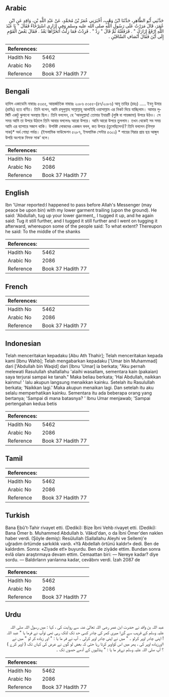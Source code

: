 ## Arabic


<div dir="rtl" lang="ar" style={{fontSize:'larger',backgroundColor:'#f8f9fa',padding:20}}>
حَدَّثَنِي أَبُو الطَّاهِرِ، حَدَّثَنَا ابْنُ وَهْبٍ، أَخْبَرَنِي عُمَرُ بْنُ مُحَمَّدٍ، عَنْ عَبْدِ اللَّهِ بْنِ، وَاقِدٍ عَنِ ابْنِ عُمَرَ، قَالَ مَرَرْتُ عَلَى رَسُولِ اللَّهِ صلى الله عليه وسلم وَفِي إِزَارِي اسْتِرْخَاءٌ فَقَالَ ‏"‏ يَا عَبْدَ اللَّهِ ارْفَعْ إِزَارَكَ ‏"‏ ‏.‏ فَرَفَعْتُهُ ثُمَّ قَالَ ‏"‏ زِدْ ‏"‏ ‏.‏ فَزِدْتُ فَمَا زِلْتُ أَتَحَرَّاهَا بَعْدُ ‏.‏ فَقَالَ بَعْضُ الْقَوْمِ إِلَى أَيْنَ فَقَالَ أَنْصَافِ السَّاقَيْنِ ‏.‏
</div>
<div style={{backgroundColor:'#f8f9fa',padding:20, marginBottom: 10}}><table> <thead> <tr> <th>References:</th> <th></th> </tr> </thead> <tbody><tr><td>Hadith No</td><td>5462</td></tr><tr><td>Arabic No</td><td>2086</td></tr><tr><td>Reference</td><td>Book 37 Hadith 77</td></tr></tbody></table></div>

## Bengali


<div dir="ltr" lang="bn" style={{fontSize:'larger',backgroundColor:'#f8f9fa',padding:20}}>
হাদিস একাডেমি নাম্বারঃ ৫৩৫৫, আন্তর্জাতিক নাম্বারঃ ২০৮৬ ৫৩৫৫-(৪৭/২০৮৬) আবূ তাহির (রহঃ) ..... ইবনু উমার (রাযিঃ) হতে বর্ণিত। তিনি বলেন, আমি রসূলুল্লাহ সাল্লাল্লাহু আলাইহি ওয়াসাল্লাম এর নিকট দিয়ে যাচ্ছিলাম। আমার লুঙ্গিটি একটু ঝুলানো অবস্থায় ছিল। তিনি বললেন, হে 'আবদুল্লাহ! তোমার ইযারটি (লুঙ্গি বা পায়জামা) উপরে উঠও। সে সময় আমি তা উপরে উঠালে তিনি আবার বললেনঃ আরো উপরে। আমি আরো উপরে তুললাম। তখন থেকেই সব সময় আমি এর ব্যাপারে সজাগ থাকি। উপবিষ্ট লোকদের একজন বলল, কত উপরে (তুলেছিলেন)? তিনি বললেন (নিস্‌ফ সাক)* অর্ধ গোছা পর্যন্ত। (ইসলামিক ফাউন্ডেশন ৫২৮৭, ইসলামিক সেন্টার ৫৩০১) * পায়ের গিরার প্রায় ছয় আঙ্গুল উপরি অংশকে নিসফ সাক’ বলে।
</div>
<div style={{backgroundColor:'#f8f9fa',padding:20, marginBottom: 10}}><table> <thead> <tr> <th>References:</th> <th></th> </tr> </thead> <tbody><tr><td>Hadith No</td><td>5462</td></tr><tr><td>Arabic No</td><td>2086</td></tr><tr><td>Reference</td><td>Book 37 Hadith 77</td></tr></tbody></table></div>

## English


<div dir="ltr" lang="en" style={{fontSize:'larger',backgroundColor:'#f8f9fa',padding:20}}>
Ibn 'Umar reported:I happened to pass before Allah's Messenger (may peace be upon bin) with my lower garment trailing (upon the ground). He said: 'Abdullah, tug up your lower garment,, I tugged it up, and he again said: Tug it still further, and I tugged it still further and I went on tugging it afterward, whereupon some of the people said: To what extent? Thereupon he said: To the middle of the shanks
</div>
<div style={{backgroundColor:'#f8f9fa',padding:20, marginBottom: 10}}><table> <thead> <tr> <th>References:</th> <th></th> </tr> </thead> <tbody><tr><td>Hadith No</td><td>5462</td></tr><tr><td>Arabic No</td><td>2086</td></tr><tr><td>Reference</td><td>Book 37 Hadith 77</td></tr></tbody></table></div>

## French


<div dir="ltr" lang="fr" style={{fontSize:'larger',backgroundColor:'#f8f9fa',padding:20}}>

</div>
<div style={{backgroundColor:'#f8f9fa',padding:20, marginBottom: 10}}><table> <thead> <tr> <th>References:</th> <th></th> </tr> </thead> <tbody><tr><td>Hadith No</td><td>5462</td></tr><tr><td>Arabic No</td><td>2086</td></tr><tr><td>Reference</td><td>Book 37 Hadith 77</td></tr></tbody></table></div>

## Indonesian


<div dir="ltr" lang="id" style={{fontSize:'larger',backgroundColor:'#f8f9fa',padding:20}}>
Telah menceritakan kepadaku [Abu Ath Thahir]; Telah menceritakan kepada kami [Ibnu Wahb]; Telah mengabarkan kepadaku ['Umar bin Muhammad] dari ['Abdullah bin Waqid] dari [Ibnu 'Umar] ia berkata; "Aku pernah melewati Rasulullah shallallahu 'alaihi wasallam, sementara kain (pakaian) saya terjurai sampai ke tanah." Maka beliau berkata; 'Hai Abdullah, naikkan kainmu! ' lalu akupun langsung menaikkan kainku. Setelah itu Rasulullah berkata; 'Naikkan lagi.' Maka akupun menaikan lagi. Dan setelah itu aku selalu memperhatikan kainku. Sementara itu ada beberapa orang yang bertanya; 'Sampai di mana batasnya? ' Ibnu Umar menjawab; 'Sampai pertengahan kedua betis
</div>
<div style={{backgroundColor:'#f8f9fa',padding:20, marginBottom: 10}}><table> <thead> <tr> <th>References:</th> <th></th> </tr> </thead> <tbody><tr><td>Hadith No</td><td>5462</td></tr><tr><td>Arabic No</td><td>2086</td></tr><tr><td>Reference</td><td>Book 37 Hadith 77</td></tr></tbody></table></div>

## Tamil


<div dir="ltr" lang="ta" style={{fontSize:'larger',backgroundColor:'#f8f9fa',padding:20}}>

</div>
<div style={{backgroundColor:'#f8f9fa',padding:20, marginBottom: 10}}><table> <thead> <tr> <th>References:</th> <th></th> </tr> </thead> <tbody><tr><td>Hadith No</td><td>5462</td></tr><tr><td>Arabic No</td><td>2086</td></tr><tr><td>Reference</td><td>Book 37 Hadith 77</td></tr></tbody></table></div>

## Turkish


<div dir="ltr" lang="tr" style={{fontSize:'larger',backgroundColor:'#f8f9fa',padding:20}}>
Bana Ebû't-Tahir rivayet etti. (Dediki): Bize İbni Vehb rivayet etti. (Dediki): Bana Ömer b. Muhammed Abdullah b. Vâkıd'dan, o da İbni Ömer'den naklen haber verdi. (Şöyle demiş): Resûlullah (Sallallahu Aleyhi ve Sellem)'e uğradım örtümde sarkıklık vardı. «Yâ Abdellah örtünü kaldır!» dedi. Ben de kaldırdım. Sonra: «Ziyade et!» buyurdu. Ben de ziyâde ettim. Bundan sonra evlâ olanı araştırmaya devam ettim. Cemaattan biri: — Nereye kadar? diye sordu. — Baldırların yarılarına kadar, cevâbını verdi. İzah 2087 de
</div>
<div style={{backgroundColor:'#f8f9fa',padding:20, marginBottom: 10}}><table> <thead> <tr> <th>References:</th> <th></th> </tr> </thead> <tbody><tr><td>Hadith No</td><td>5462</td></tr><tr><td>Arabic No</td><td>2086</td></tr><tr><td>Reference</td><td>Book 37 Hadith 77</td></tr></tbody></table></div>

## Urdu


<div dir="rtl" lang="ur" style={{fontSize:'larger',backgroundColor:'#f8f9fa',padding:20}}>
عبد اللہ بن واقد نے حضرت ابن عمر رضی اللہ تعالیٰ عنہ سے روایت کی ، کہا : میں رسول اللہ صلی اللہ علیہ وسلم کے قریب سے گزرا میری کمر کی چادر کسی حد تک لٹک رہی تھی توآپ نے فرما یا " عبد اللہ ! اپنی چادر اوپر کرلو ۔ " میں نے اپنی چادر اوپر کرلی ۔ آپ نے فر ما یا : " اور زیادہ کر لو " میں نے ااورزیادہ اوپر کی ، پھر میں اس کواوپر کرتا رہا حتی کہ بعض لو گوں نے عرض کی کہاں تک ( اوپر کرے ) ؟ آپ صلی اللہ علیہ وسلم نےفر ما یا : " پنڈلیوں کے آدھے حصوں تک ۔
</div>
<div style={{backgroundColor:'#f8f9fa',padding:20, marginBottom: 10}}><table> <thead> <tr> <th>References:</th> <th></th> </tr> </thead> <tbody><tr><td>Hadith No</td><td>5462</td></tr><tr><td>Arabic No</td><td>2086</td></tr><tr><td>Reference</td><td>Book 37 Hadith 77</td></tr></tbody></table></div>